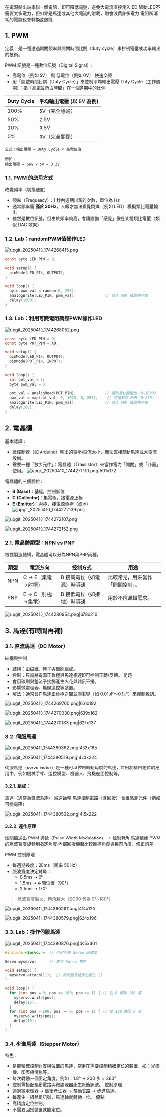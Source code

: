 在電源輸出端串聯一個電阻，即可降低電壓，避免大電流直接灌入:ED
驅動LED不需要太多電力，但如果是馬達或其他大電流的附載，則會浪費許多電力
電阻所消耗的電能也會轉換成熱能

## 1. PWM
定義：是一種透過開關頻率與開關時間比例（duty cycle）來控制電壓或功率輸出的技術。

PWM 訊號是一種數位訊號（Digital Signal）：
- 高電位（例如 5V） 與 低電位（例如 0V） 快速交替
- 用「開啟時間比例（Duty Cycle）」來控制平均輸出電壓
Duty Cycle（工作週期）：指「高電位所占時間」在一個週期中的比例

| Duty Cycle | 平均輸出電壓 (以 5V 為例) |
| ---------- | ---------------- |
| 100%       | 5V（完全導通）         |
| 50%        | 2.5V             |
| 10%        | 0.5V             |
| 0%         | 0V（完全關閉）         |

```
公式：輸出電壓 = Duty Cycle × 高電位值

例如：
輸出電壓 = 66% × 5V = 3.3V
```

### 1.1. PWM 的應用方式

改變頻率（切換速度）
- 頻率（Frequency）：1 秒內週期出現的次數，單位為 Hz
- 通常頻率需 **高於 30Hz**，人眼才無法察覺閃爍（例如 LED）
模擬類比電壓輸出
- 雖然是數位訊號，但由於頻率夠高，會讓設備「感覺」像是某種類比電壓（類似 DAC 效果）

### 1.2. Lab：randomPWM值操作LED

![upgit_20250410_1744268415.png](https://raw.githubusercontent.com/kcwc1029/obsidian-upgit-image/main/2025/04/upgit_20250410_1744268415.png)

```c
const byte LED_PIN = 9;

void setup() {
  pinMode(LED_PIN, OUTPUT);
}

void loop() {
  byte pwm_val = random(0, 255);
  analogWrite(LED_PIN, pwm_val);             // 寫入 PWM 值調整亮度
  delay(1000);
}

```


### 1.3. Lab：利用可變電阻調整PWM操作LED
![upgit_20250410_1744268052.png](https://raw.githubusercontent.com/kcwc1029/obsidian-upgit-image/main/2025/04/upgit_20250410_1744268052.png)

```c
const byte LED_PIN = 9;
const byte POT_PIN = A0;

void setup() {
  pinMode(LED_PIN, OUTPUT);
  pinMode(POT_PIN, INPUT);
}

void loop() {
  int pot_val = 0;
  byte pwm_val = 0;

  pot_val = analogRead(POT_PIN);             // 讀取電位器輸出（0~1023）
  pwm_val = map(pot_val, 0, 1023, 0, 255);    // 將值轉成 PWM（0~255）
  analogWrite(LED_PIN, pwm_val);             // 寫入 PWM 值調整亮度
  delay(100);
}

```


## 2. 電晶體


基本認識：
- 微控制器（如 Arduino）輸出的電壓/電流太小，無法直接驅動馬達或大電流設備。
- 需要一種「放大元件」：電晶體（Transistor）來當作電力「開關」或「介面」使用。
![upgit_20250410_1744271910.png|501x172](https://raw.githubusercontent.com/kcwc1029/obsidian-upgit-image/main/2025/04/upgit_20250410_1744271910.png)


電晶體的三個腳位：
- **B (Base)**：基極，控制腳位 
- **C (Collector)**：集電極，接電源正極
- **E (Emitter)**：射極，接電源負極（或地）
![upgit_20250410_1744272139.png](https://raw.githubusercontent.com/kcwc1029/obsidian-upgit-image/main/2025/04/upgit_20250410_1744272139.png)


![upgit_20250410_1744272107.png](https://raw.githubusercontent.com/kcwc1029/obsidian-upgit-image/main/2025/04/upgit_20250410_1744272107.png)

![upgit_20250410_1744272152.png](https://raw.githubusercontent.com/kcwc1029/obsidian-upgit-image/main/2025/04/upgit_20250410_1744272152.png)


### 2.1. 電晶體類型：NPN vs PNP
根據製造結構，電晶體可以分為NPN與PNP兩種。

| 類型  | 電流方向         | 控制方式           | 用途               |
| --- | ------------ | -------------- | ---------------- |
| NPN | C → E（集電→射極） | B 接高電位（如電源）時導通 | 比較常見，用來當作「開關控制」。 |
| PNP | E → C（射極→集電） | B 接低電位（如接地）時導通 | 用於不同邏輯需求。        |

![upgit_20250410_1744280954.png|678x210](https://raw.githubusercontent.com/kcwc1029/obsidian-upgit-image/main/2025/04/upgit_20250410_1744280954.png)



## 3. 馬達(有時間再補)
### 3.1. 直流馬達（DC Motor）
結構與控制
- 結構：由磁鐵、轉子與碳刷組成。
- 控制：只需將電源正負極與馬達相連即可控制正轉/反轉。
問題
- 會因碳刷與整流子接觸產生火花與雜訊干擾。
- 影響微處理器、無線遙控等裝置。
- 解法：通常會在馬達正負極之間並聯電容（如 0.01µF～0.1µF）來抑制雜訊。

![upgit_20250410_1744269760.png|661x192](https://raw.githubusercontent.com/kcwc1029/obsidian-upgit-image/main/2025/04/upgit_20250410_1744269760.png)

![upgit_20250410_1744270030.png|639x162](https://raw.githubusercontent.com/kcwc1029/obsidian-upgit-image/main/2025/04/upgit_20250410_1744270030.png)

![upgit_20250410_1744270183.png|627x137](https://raw.githubusercontent.com/kcwc1029/obsidian-upgit-image/main/2025/04/upgit_20250410_1744270183.png)

### 3.2. 伺服馬達
![upgit_20250411_1744380362.png|463x185](https://raw.githubusercontent.com/kcwc1029/obsidian-upgit-image/main/2025/04/upgit_20250411_1744380362.png)

![upgit_20250411_1744380519.png|433x224](https://raw.githubusercontent.com/kcwc1029/obsidian-upgit-image/main/2025/04/upgit_20250411_1744380519.png)


伺服馬達（servo motor）是一種可以控制轉動角度的馬達，常用於精密定位的應用中，例如機械手臂、遙控模型、機器人、飛機舵面控制等。

#### 3.2.1. 組成：
馬達（通常為直流馬達）
減速齒輪
馬達控制電路（含回授）
位置感測元件（例如可變電阻）

![upgit_20250411_1744380532.png|415x222](https://raw.githubusercontent.com/kcwc1029/obsidian-upgit-image/main/2025/04/upgit_20250411_1744380532.png)

#### 3.2.2. 運作原理
控制器送出 PWM 訊號（Pulse Width Modulation） → 控制轉角
馬達根據 PWM 的脈波寬度旋轉到指定角度
內部回授機制比較目標角度與目前角度，修正誤差


PWM 控制原理
- 每週期長度：20ms（頻率 50Hz）
- 脈波寬度決定轉角：
    - 0.5ms ➝ 0°
    - 1.5ms ➝ 中間位置（90°）
    - 2.5ms ➝ 180°

> 脈波寬度越大，轉角越大（SG90 例為 0°~180°）

![upgit_20250411_1744380567.png|414x175](https://raw.githubusercontent.com/kcwc1029/obsidian-upgit-image/main/2025/04/upgit_20250411_1744380567.png)

![upgit_20250411_1744380579.png|624x196](https://raw.githubusercontent.com/kcwc1029/obsidian-upgit-image/main/2025/04/upgit_20250411_1744380579.png)

### 3.3. Lab：操作伺服馬達
![upgit_20250411_1744380876.png|405x401](https://raw.githubusercontent.com/kcwc1029/obsidian-upgit-image/main/2025/04/upgit_20250411_1744380876.png)

```c
#include <Servo.h>  // 引用內建 Servo 函式庫

Servo myservo;      // 建立 Servo 物件

void setup() {
  myservo.attach(11);  // 將伺服馬達接在腳位 11
}

void loop() {
  for (int pos = 0; pos <= 180; pos += 1) { // 從 0 轉到 180 度
    myservo.write(pos);                    
    delay(15);                             
  }
  for (int pos = 180; pos >= 0; pos -= 1) { // 從 180 轉回 0 度
    myservo.write(pos);                    
    delay(15);                             
  }
}
```


### 3.4. 步進馬達（Stepper Motor）
特色：
- 是能精確控制角度與位置的馬達，常用在需要控制精確定位的裝置，如：光碟機、印表機滑軌等。
- 每次轉動一個固定角度，例如：1.8° → 200 步 = 360°
- 控制需搭配驅動電路與微處理器產生脈衝訊號。
控制原理
- 透過微處理器 → 脈衝產生器 → 驅動電路 → 步進馬達。
- 每產生一組脈衝訊號，馬達軸就轉動一步。
優點
- 高精度定位控制。
- 不需要回授裝置就能定位。



